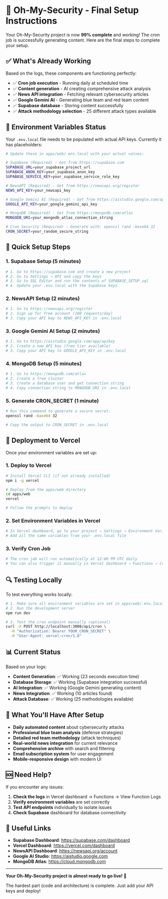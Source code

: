 # 🚀 Oh-My-Security - Final Setup Instructions

Your Oh-My-Security project is now **99% complete** and working! The cron job is successfully generating content. Here are the final steps to complete your setup.

## ✅ What's Already Working

Based on the logs, these components are functioning perfectly:
- ✅ **Cron job execution** - Running daily at scheduled time
- ✅ **Content generation** - AI creating comprehensive attack analysis
- ✅ **News API integration** - Fetching relevant cybersecurity articles
- ✅ **Google Gemini AI** - Generating blue team and red team content
- ✅ **Supabase database** - Storing content successfully
- ✅ **Attack methodology selection** - 25 different attack types available

## 🔧 Environment Variables Status

Your `.env.local` file needs to be populated with actual API keys. Currently it has placeholders:

```bash
# Update these in apps/web/.env.local with your actual values:

# Supabase (Required) - Get from https://supabase.com
SUPABASE_URL=your_supabase_project_url
SUPABASE_ANON_KEY=your_supabase_anon_key
SUPABASE_SERVICE_KEY=your_supabase_service_role_key

# NewsAPI (Required) - Get from https://newsapi.org/register
NEWS_API_KEY=your_newsapi_key

# Google Gemini AI (Required) - Get from https://aistudio.google.com/app/apikey
GOOGLE_API_KEY=your_google_gemini_api_key

# MongoDB (Required) - Get from https://mongodb.com/atlas
MONGODB_URI=your_mongodb_atlas_connection_string

# Cron Security (Required) - Generate with: openssl rand -base64 32
CRON_SECRET=your_random_secure_string
```

## 🎯 Quick Setup Steps

### 1. **Supabase Setup** (5 minutes)
```bash
# 1. Go to https://supabase.com and create a new project
# 2. Go to Settings → API and copy the keys
# 3. Go to SQL Editor and run the contents of SUPABASE_SETUP.sql
# 4. Update your .env.local with the Supabase keys
```

### 2. **NewsAPI Setup** (2 minutes)
```bash
# 1. Go to https://newsapi.org/register
# 2. Sign up for free account (100 requests/day)
# 3. Copy your API key to NEWS_API_KEY in .env.local
```

### 3. **Google Gemini AI Setup** (2 minutes)
```bash
# 1. Go to https://aistudio.google.com/app/apikey
# 2. Create a new API key (free tier available)
# 3. Copy your API key to GOOGLE_API_KEY in .env.local
```

### 4. **MongoDB Setup** (5 minutes)
```bash
# 1. Go to https://mongodb.com/atlas
# 2. Create a free cluster
# 3. Create a database user and get connection string
# 4. Copy connection string to MONGODB_URI in .env.local
```

### 5. **Generate CRON_SECRET** (1 minute)
```bash
# Run this command to generate a secure secret:
openssl rand -base64 32

# Copy the output to CRON_SECRET in .env.local
```

## 🚀 Deployment to Vercel

Once your environment variables are set up:

### 1. **Deploy to Vercel**
```bash
# Install Vercel CLI (if not already installed)
npm i -g vercel

# Deploy from the apps/web directory
cd apps/web
vercel

# Follow the prompts to deploy
```

### 2. **Set Environment Variables in Vercel**
```bash
# In Vercel dashboard, go to your project → Settings → Environment Variables
# Add all the same variables from your .env.local file
```

### 3. **Verify Cron Job**
```bash
# The cron job will run automatically at 12:00 PM UTC daily
# You can also trigger it manually in Vercel dashboard → Functions → Crons
```

## 🔍 Testing Locally

To test everything works locally:

```bash
# 1. Make sure all environment variables are set in apps/web/.env.local
# 2. Run the development server
npm run dev

# 3. Test the cron endpoint manually (optional)
curl -X POST http://localhost:3000/api/cron \
  -H "Authorization: Bearer YOUR_CRON_SECRET" \
  -H "User-Agent: vercel-cron/1.0"
```

## 📊 Current Status

Based on your logs:
- **Content Generation**: ✅ Working (23 seconds execution time)
- **Database Storage**: ✅ Working (Supabase integration successful)
- **AI Integration**: ✅ Working (Google Gemini generating content)
- **News Integration**: ✅ Working (10 articles found)
- **Attack Database**: ✅ Working (25 methodologies available)

## 🎉 What You'll Have After Setup

- **Daily automated content** about cybersecurity attacks
- **Professional blue team analysis** (defense strategies)
- **Detailed red team methodology** (attack techniques)
- **Real-world news integration** for current relevance
- **Comprehensive archive** with search and filtering
- **Email subscription system** for user engagement
- **Mobile-responsive design** with modern UI

## 🆘 Need Help?

If you encounter any issues:

1. **Check the logs** in Vercel dashboard → Functions → View Function Logs
2. **Verify environment variables** are set correctly
3. **Test API endpoints** individually to isolate issues
4. **Check Supabase** dashboard for database connectivity

## 🔗 Useful Links

- **Supabase Dashboard**: https://supabase.com/dashboard
- **Vercel Dashboard**: https://vercel.com/dashboard
- **NewsAPI Dashboard**: https://newsapi.org/account
- **Google AI Studio**: https://aistudio.google.com
- **MongoDB Atlas**: https://cloud.mongodb.com

---

**Your Oh-My-Security project is almost ready to go live! 🚀**

The hardest part (code and architecture) is complete. Just add your API keys and deploy!